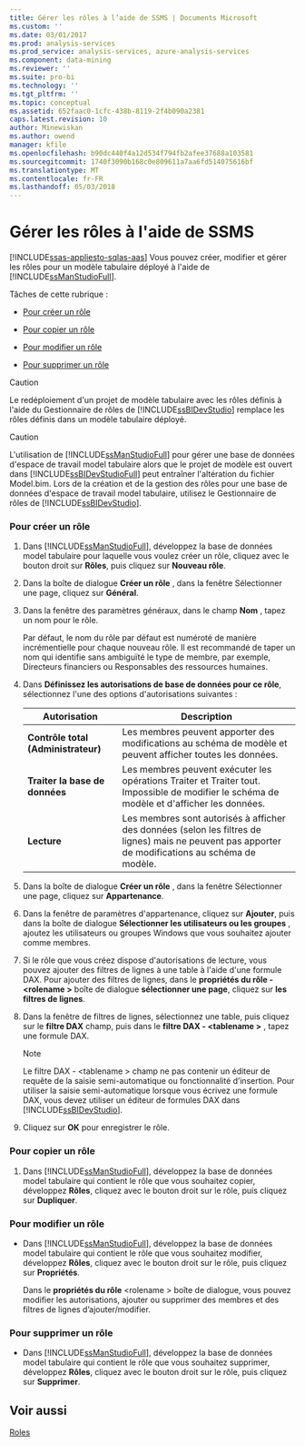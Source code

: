 ```yaml
---
title: Gérer les rôles à l’aide de SSMS | Documents Microsoft
ms.custom: ''
ms.date: 03/01/2017
ms.prod: analysis-services
ms.prod_service: analysis-services, azure-analysis-services
ms.component: data-mining
ms.reviewer: ''
ms.suite: pro-bi
ms.technology: ''
ms.tgt_pltfrm: ''
ms.topic: conceptual
ms.assetid: 652faac0-1cfc-438b-8119-2f4b090a2381
caps.latest.revision: 10
author: Minewiskan
ms.author: owend
manager: kfile
ms.openlocfilehash: b90dc440f4a12d534f794fb2afee37688a103581
ms.sourcegitcommit: 1740f3090b168c0e809611a7aa6fd514075616bf
ms.translationtype: MT
ms.contentlocale: fr-FR
ms.lasthandoff: 05/03/2018
---
```

# <a name="manage-roles-by-using-ssms"></a>Gérer les rôles à l'aide de SSMS 
[!INCLUDE[ssas-appliesto-sqlas-aas](../../includes/ssas-appliesto-sqlas-aas.md)]
  Vous pouvez créer, modifier et gérer les rôles pour un modèle tabulaire déployé à l'aide de [!INCLUDE[ssManStudioFull](../../includes/ssmanstudiofull-md.md)].  
  
 Tâches de cette rubrique :  
  
-   [Pour créer un rôle](#bkmk_new_role)  
  
-   [Pour copier un rôle](#bkmk_copy_role)  
  
-   [Pour modifier un rôle](#bkmk_edit_role)  
  
-   [Pour supprimer un rôle](#bkmk_deletet_role)  
  
> [!CAUTION]  
>  Le redéploiement d'un projet de modèle tabulaire avec les rôles définis à l'aide du Gestionnaire de rôles de [!INCLUDE[ssBIDevStudio](../../includes/ssbidevstudio-md.md)] remplace les rôles définis dans un modèle tabulaire déployé.  
  
> [!CAUTION]  
>  L'utilisation de [!INCLUDE[ssManStudioFull](../../includes/ssmanstudiofull-md.md)] pour gérer une base de données d'espace de travail model tabulaire alors que le projet de modèle est ouvert dans [!INCLUDE[ssBIDevStudioFull](../../includes/ssbidevstudiofull-md.md)] peut entraîner l'altération du fichier Model.bim. Lors de la création et de la gestion des rôles pour une base de données d'espace de travail model tabulaire, utilisez le Gestionnaire de rôles de [!INCLUDE[ssBIDevStudio](../../includes/ssbidevstudio-md.md)].  
  
###  <a name="bkmk_new_role"></a> Pour créer un rôle  
  
1.  Dans [!INCLUDE[ssManStudioFull](../../includes/ssmanstudiofull-md.md)], développez la base de données model tabulaire pour laquelle vous voulez créer un rôle, cliquez avec le bouton droit sur **Rôles**, puis cliquez sur **Nouveau rôle**.  
  
2.  Dans la boîte de dialogue **Créer un rôle** , dans la fenêtre Sélectionner une page, cliquez sur **Général**.  
  
3.  Dans la fenêtre des paramètres généraux, dans le champ **Nom** , tapez un nom pour le rôle.  
  
     Par défaut, le nom du rôle par défaut est numéroté de manière incrémentielle pour chaque nouveau rôle. Il est recommandé de taper un nom qui identifie sans ambiguïté le type de membre, par exemple, Directeurs financiers ou Responsables des ressources humaines.  
  
4.  Dans **Définissez les autorisations de base de données pour ce rôle**, sélectionnez l'une des options d'autorisations suivantes :  
  
    |Autorisation|Description|  
    |----------------|-----------------|  
    |**Contrôle total (Administrateur)**|Les membres peuvent apporter des modifications au schéma de modèle et peuvent afficher toutes les données.|  
    |**Traiter la base de données**|Les membres peuvent exécuter les opérations Traiter et Traiter tout. Impossible de modifier le schéma de modèle et d'afficher les données.|  
    |**Lecture**|Les membres sont autorisés à afficher des données (selon les filtres de lignes) mais ne peuvent pas apporter de modifications au schéma de modèle.|  
  
5.  Dans la boîte de dialogue **Créer un rôle** , dans la fenêtre Sélectionner une page, cliquez sur **Appartenance**.  
  
6.  Dans la fenêtre de paramètres d'appartenance, cliquez sur **Ajouter**, puis dans la boîte de dialogue **Sélectionner les utilisateurs ou les groupes** , ajoutez les utilisateurs ou groupes Windows que vous souhaitez ajouter comme membres.  
  
7.  Si le rôle que vous créez dispose d'autorisations de lecture, vous pouvez ajouter des filtres de lignes à une table à l'aide d'une formule DAX. Pour ajouter des filtres de lignes, dans le **propriétés du rôle - \<rolename >** boîte de dialogue **sélectionner une page**, cliquez sur **les filtres de lignes**.  
  
8.  Dans la fenêtre de filtres de lignes, sélectionnez une table, puis cliquez sur le **filtre DAX** champ, puis dans le **filtre DAX - \<tablename >** , tapez une formule DAX.  
  
    > [!NOTE]  
    >  Le filtre DAX - \<tablename > champ ne pas contenir un éditeur de requête de la saisie semi-automatique ou fonctionnalité d’insertion. Pour utiliser la saisie semi-automatique lorsque vous écrivez une formule DAX, vous devez utiliser un éditeur de formules DAX dans [!INCLUDE[ssBIDevStudio](../../includes/ssbidevstudio-md.md)].  
  
9. Cliquez sur **OK** pour enregistrer le rôle.  
  
###  <a name="bkmk_copy_role"></a> Pour copier un rôle  
  
1.  Dans [!INCLUDE[ssManStudioFull](../../includes/ssmanstudiofull-md.md)], développez la base de données model tabulaire qui contient le rôle que vous souhaitez copier, développez **Rôles**, cliquez avec le bouton droit sur le rôle, puis cliquez sur **Dupliquer**.  
  
###  <a name="bkmk_edit_role"></a> Pour modifier un rôle  
  
-   Dans [!INCLUDE[ssManStudioFull](../../includes/ssmanstudiofull-md.md)], développez la base de données model tabulaire qui contient le rôle que vous souhaitez modifier, développez **Rôles**, cliquez avec le bouton droit sur le rôle, puis cliquez sur **Propriétés**.  
  
     Dans le **propriétés du rôle** \<rolename > boîte de dialogue, vous pouvez modifier les autorisations, ajouter ou supprimer des membres et des filtres de lignes d’ajouter/modifier.  
  
###  <a name="bkmk_deletet_role"></a> Pour supprimer un rôle  
  
-   Dans [!INCLUDE[ssManStudioFull](../../includes/ssmanstudiofull-md.md)], développez la base de données model tabulaire qui contient le rôle que vous souhaitez supprimer, développez **Rôles**, cliquez avec le bouton droit sur le rôle, puis cliquez sur **Supprimer**.  
  
## <a name="see-also"></a>Voir aussi  
 [Roles](../../analysis-services/tabular-models/roles-ssas-tabular.md)  
  
  
